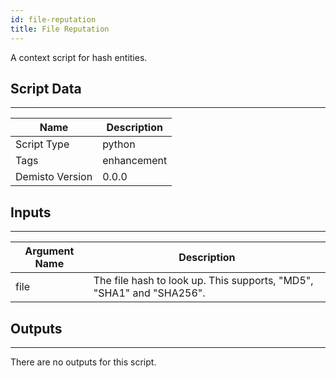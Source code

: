 ```yaml
---
id: file-reputation
title: File Reputation
---
```


A context script for hash entities.

## Script Data
---

| **Name** | **Description** |
| --- | --- |
| Script Type | python |
| Tags | enhancement |
| Demisto Version | 0.0.0 |

## Inputs
---

| **Argument Name** | **Description** |
| --- | --- |
| file | The file hash to look up. This supports, "MD5", "SHA1" and "SHA256". |

## Outputs
---
There are no outputs for this script.
